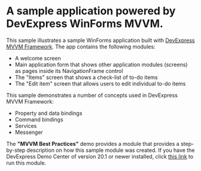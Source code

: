 # A sample application powered by DevExpress WinForms MVVM.

This sample illustrates a sample WinForms application built with [DevExpress MVVM Framework](https://docs.devexpress.com/WindowsForms/113955/build-an-application/winforms-mvvm). The app contains the following modules:

* A welcome screen
* Main application form that shows other application modules (screens) as pages inside its NavigationFrame control
* The "Items" screen that shows a check-list of to-do items
* The "Edit item" screen that allows users to edit individual to-do items

This sample demonstrates a number of concepts used in DevExpress MVVM Framework:

* Property and data bindings
* Command bindings
* Services
* Messenger

The **"MVVM Best Practices"** demo provides a module that provides a step-by-step description on how this sample module was created. If you have the DevExpress Demo Center of version 20.1 or newer installed, click [this link](dxdemo://Win/MVVM/MainDemo/TodoAppGuide/Preparation:_Designing_the_Data_Model_(Usage_scenarios).Query_items_count_from_application_data_storage) to run this module.
